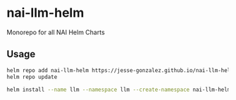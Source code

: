 # nai-llm-helm
Monorepo for all NAI Helm Charts

## Usage

```bash
helm repo add nai-llm-helm https://jesse-gonzalez.github.io/nai-llm-helm/
helm repo update

helm install --name llm --namespace llm --create-namespace nai-llm-helm/nai-helm
```
